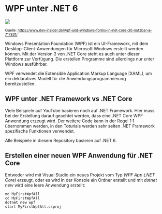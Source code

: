 # WPF unter .NET 6

![](wpf_net_core.png)

<sup>Quelle: https://www.dev-insider.de/wpf-und-windows-forms-in-net-core-30-nutzbar-a-717831/</sup>

Windows Presentation Foundation (WPF) ist ein UI-Framework, mit dem Desktop-Client-Anwendungen für
Microsoft Windows erstellt werden können. Mit der Version 3 von .NET Core steht es auch unter dieser
Plattform zur Verfügung. Die erstellen Programme sind allerdings nur unter Windows ausführbar.

WPF verwendet die Extensible Application Markup Language (XAML), um ein deklaratives Modell für die
Anwendungsprogrammierung bereitzustellen.

## WPF unter .NET Framework vs .NET Core

Viele Beispiele auf YouTube basieren noch auf .NET Framework. Hier muss bei der Erstellung darauf
geachtet werden, dass eine .NET Core WPF Anwendung erzeugt wird. Der weitere Code kann in der Regel
1:1 übernommen werden, in den Toturials werden sehr selten .NET Framework spezifische Funktionen
verwendet.

Alle Beispiele in diesem Repository basieren auf .NET 6.

## Erstellen einer neuen WPF Anwendung für .NET Core

Entweder wird mit Visual Studio ein neues Projekt vom Typ *WPF App (.NET Core)* erzeugt, oder es
wird in der Konsole ein Ordner erstellt und mit *dotnet new* wird eine leere Anwendung erstellt:

```text
md MyFirstWpfAll
cd MyFirstWpfAll
dotnet new wpf
start MyFirstWpfAll.csproj
```
